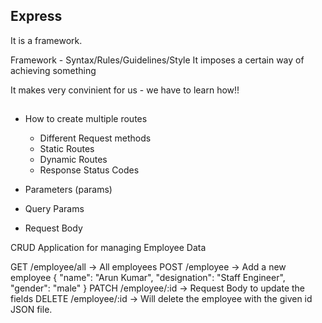 ## Express

It is a framework.

Framework - Syntax/Rules/Guidelines/Style
It imposes a certain way of achieving something

It makes very convinient for us - we have to learn how!!

##

- How to create multiple routes

  - Different Request methods
  - Static Routes
  - Dynamic Routes
  - Response Status Codes

- Parameters (params)
- Query Params
- Request Body

CRUD Application for managing Employee Data

GET /employee/all -> All employees
POST /employee -> Add a new employee
{ "name": "Arun Kumar", "designation": "Staff Engineer", "gender": "male" }
PATCH /employee/:id -> Request Body to update the fields
DELETE /employee/:id -> Will delete the employee with the given id
JSON file.
